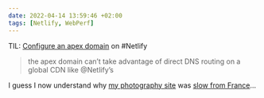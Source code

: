 ```yaml
---
date: 2022-04-14 13:59:46 +02:00
tags: [Netlify, WebPerf]
---
```


TIL: [Configure an apex domain](https://docs.netlify.com/domains-https/custom-domains/configure-external-dns/#configure-an-apex-domain) on #Netlify

> the apex domain can’t take advantage of direct DNS routing on a global CDN like @Netlify’s

I guess I now understand why [my photography site](https://nicolas-hoizey.photo) was [slow from France](https://nicolas-hoizey.com/notes/2021/11/29/1/)…
